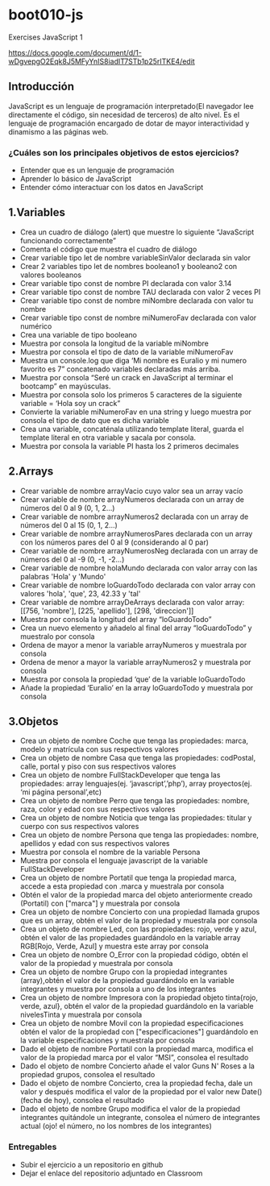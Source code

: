 # boot010-js

Exercises JavaScript 1

https://docs.google.com/document/d/1-wDgvepgO2Eqk8J5MFyYnIS8iadIT7STb1p25rITKE4/edit




## Introducción
JavaScript es un lenguaje de programación interpretado(El navegador lee directamente el código, sin necesidad de terceros) de alto nivel. Es el lenguaje de programación encargado de dotar de mayor interactividad y dinamismo a las páginas web.



### ¿Cuáles son los principales objetivos de estos ejercicios?
*  Entender que es un lenguaje de programación
*  Aprender lo básico de JavaScript
*  Entender cómo interactuar con los datos en JavaScript



 ## 1.Variables
 * Crea un cuadro de diálogo (alert) que muestre lo siguiente “JavaScript funcionando correctamente”
 * Comenta el código que muestra el cuadro de diálogo
 * Crear variable tipo let de nombre variableSinValor declarada sin valor
 * Crear 2 variables tipo let de nombres booleano1 y booleano2 con valores booleanos
 * Crear variable tipo const de nombre PI declarada con valor 3.14
 * Crear variable tipo const de nombre TAU declarada con valor 2 veces PI
 * Crear variable tipo const de nombre miNombre declarada con valor tu nombre
 * Crear variable tipo const de nombre miNumeroFav declarada con valor numérico
 * Crea una variable de tipo booleano
 * Muestra por consola la longitud de la variable miNombre
 * Muestra por consola el tipo de dato de la variable miNumeroFav
 * Muestra un console.log que diga ‘Mi nombre es Euralio y mi numero favorito es 7” concatenado variables declaradas más arriba.
 * Muestra por consola “Seré un crack en JavaScript al terminar el bootcamp” en mayúsculas.
 * Muestra por consola solo los primeros 5 caracteres de la siguiente variable = ‘Hola soy un crack”
 * Convierte la variable miNumeroFav en una string y luego muestra por consola el tipo de dato que es dicha variable
 * Crea una variable, concaténala utilizando template literal, guarda el template literal en otra variable y sacala por consola.
 * Muestra por consola la variable PI hasta los 2 primeros decimales


 ## 2.Arrays
 * Crear variable de nombre arrayVacio cuyo valor sea un array vacío
 * Crear variable de nombre arrayNumeros declarada con un array de números del 0 al 9 (0, 1, 2...)
 * Crear variable de nombre arrayNumeros2 declarada con un array de números del 0 al 15 (0, 1, 2...)
 * Crear variable de nombre arrayNumerosPares declarada con un array con los números pares del 0 al 9 (considerando al 0 par)
 * Crear variable de nombre arrayNumerosNeg declarada con un array de números del 0 al -9 (0, -1, -2...)
 * Crear variable de nombre holaMundo declarada con valor array con las palabras 'Hola' y 'Mundo'
 * Crear variable de nombre loGuardoTodo declarada con valor array con valores 'hola', 'que', 23, 42.33 y 'tal'
 * Crear variable de nombre arrayDeArrays declarada con valor array: [[756, 'nombre'], [225, 'apellido'], [298, 'direccion']]
 * Muestra por consola la longitud del array “loGuardoTodo”
 * Crea un nuevo elemento y añadelo al final del array “loGuardoTodo” y muestralo por consola
 * Ordena de mayor a menor la variable arrayNumeros y muestrala por consola
 * Ordena de menor a mayor la variable arrayNumeros2 y muestrala por consola
 * Muestra por consola la propiedad ‘que’ de la variable loGuardoTodo
 * Añade la propiedad ‘Euralio’ en la array loGuardoTodo y muestrala por consola


## 3.Objetos
 * Crea un objeto de nombre Coche que tenga las propiedades: marca, modelo y matrícula con sus respectivos valores
 * Crea un objeto de nombre Casa que tenga las propiedades: codPostal, calle, portal y piso con sus respectivos valores
 * Crea un objeto de nombre FullStackDeveloper que tenga las propiedades: array lenguajes(ej. ‘javascript’,’php’), array proyectos(ej. ‘mi página personal’,etc)
 * Crea un objeto de nombre Perro que tenga las propiedades: nombre, raza, color y edad con sus respectivos valores
 * Crea un objeto de nombre Noticia que tenga las propiedades: titular y cuerpo con sus respectivos valores
 * Crea un objeto de nombre Persona que tenga las propiedades: nombre, apellidos y edad con sus respectivos valores
 * Muestra por consola el nombre de la variable Persona
 * Muestra por consola el lenguaje javascript de la variable FullStackDeveloper
 * Crea un objeto de nombre Portatil que tenga la propiedad marca, accede a esta propiedad con .marca y muestrala por consola
 * Obtén el valor de la propiedad marca del objeto anteriormente creado (Portatil) con ["marca"] y muestrala por consola
 * Crea un objeto de nombre Concierto con una propiedad llamada grupos que es un array, obtén el valor de la propiedad y muestrala por consola
 * Crea un objeto de nombre Led, con las propiedades: rojo, verde y azul, obtén el valor de las propiedades guardándolo en la variable array RGB[Rojo, Verde, Azul] y muestra este array por consola
 * Crea un objeto de nombre O_Error con la propiedad código, obtén el valor de la propiedad y muestrala por consola
 * Crea un objeto de nombre Grupo con la propiedad integrantes (array),obtén el valor de la propiedad guardándolo en la variable integrantes y muestra por consola a uno de los integrantes
 * Crea un objeto de nombre Impresora con la propiedad objeto tinta{rojo, verde, azul}, obtén el valor de la propiedad guardándolo en la variable nivelesTinta y muestrala por consola
 * Crea un objeto de nombre Movil con la propiedad especificaciones obtén el valor de la propiedad con ["especificaciones"] guardándolo en la variable especificaciones y muestrala por consola
 * Dado el objeto de nombre Portatil con la propiedad marca, modifica el valor de la propiedad marca por el valor “MSI”, consolea el resultado
 * Dado el objeto de nombre Concierto añade el valor Guns N' Roses a la propiedad grupos, consolea el resultado
 * Dado el objeto de nombre Concierto, crea la propiedad fecha, dale un valor y después modifica el valor de la propiedad por el valor new Date() (fecha de hoy), consolea el resultado
 * Dado el objeto de nombre Grupo modifica el valor de la propiedad integrantes quitándole un integrante, consolea el número de integrantes actual (ojo! el número, no los nombres de los integrantes)


 ### Entregables

 * Subir el ejercicio a un repositorio en github
 * Dejar el enlace del repositorio adjuntado en Classroom
